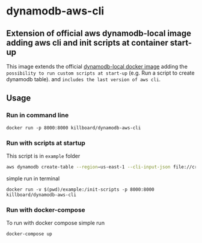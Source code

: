 # dynamodb-aws-cli

## Extension of official aws dynamodb-local image adding **aws cli** and **init scripts at container start-up**


This image extends the official [dynamodb-local docker image](https://hub.docker.com/r/amazon/dynamodb-local/) adding the `possibility to run custom scripts at start-up` (e.g. Run a script to create dynamodb table). and 
`includes the last version of aws cli`.

## Usage

### Run in command line
```
docker run -p 8000:8000 killboard/dynamodb-aws-cli
```

### Run with scripts at startup
This script is in `example` folder
```bash
aws dynamodb create-table --region=us-east-1 --cli-input-json file://create-table-platform-transactions.json --endpoint-url http://localhost:8000
```

simple run in terminal
```
docker run -v $(pwd)/example:/init-scripts -p 8000:8000 killboard/dynamodb-aws-cli
```
### Run with docker-compose
To run with docker compose simple run
```
docker-compose up
```